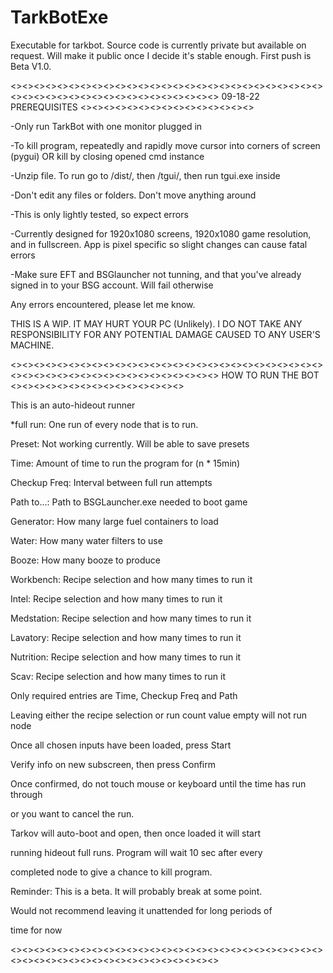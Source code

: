 # TarkBotExe
Executable for tarkbot. Source code is currently private but available on request. Will make it public once I decide it's stable enough. First push is Beta V1.0.

<><><><><><><><><><><><><><><><><><><><><><><><><><><><><><><><><><><><><><><><><><><><><>
09-18-22
PREREQUISITES
<><><><><><><><><><><><><><><>

-Only run TarkBot with one monitor plugged in

-To kill program, repeatedly and rapidly move cursor into corners of screen (pygui) OR kill by closing opened cmd instance

-Unzip file. To run go to /dist/, then /tgui/, then run tgui.exe inside

-Don't edit any files or folders. Don't move anything around

-This is only lightly tested, so expect errors

-Currently designed for 1920x1080 screens, 1920x1080 game resolution, and in fullscreen. App is pixel specific so slight changes can cause fatal errors

-Make sure EFT and BSGlauncher not tunning, and that you've already signed in to your BSG account. Will fail otherwise

Any errors encountered, please let me know.

THIS IS A WIP. IT MAY HURT YOUR PC (Unlikely). I DO NOT TAKE ANY RESPONSIBILITY FOR ANY POTENTIAL DAMAGE CAUSED TO ANY USER'S MACHINE.


<><><><><><><><><><><><><><><><><><><><><><><><><><><><><><><><><><><><><><><><><><><><><>
HOW TO RUN THE BOT
<><><><><><><><><><><><><><><>

This is an auto-hideout runner


*full run: One run of every node that is to run. 

Preset: Not working currently. Will be able to save presets

Time: Amount of time to run the program for (n * 15min)

Checkup Freq:  Interval between full run attempts

Path to...: Path to BSGLauncher.exe needed to boot game

Generator: How many large fuel containers to load

Water: How many water filters to use

Booze: How many booze to produce

Workbench: Recipe selection and how many times to run it

Intel: Recipe selection and how many times to run it

Medstation: Recipe selection and how many times to run it

Lavatory: Recipe selection and how many times to run it

Nutrition: Recipe selection and how many times to run it

Scav: Recipe selection and how many times to run it

Only required entries are Time, Checkup Freq and Path


Leaving either the recipe selection or run count value empty will not run node

Once all chosen inputs have been loaded, press Start

Verify info on new subscreen, then press Confirm

Once confirmed, do not touch mouse or keyboard until the time has run through

or you want to cancel the run.

Tarkov will auto-boot and open, then once loaded it will start

running hideout full runs. Program will wait 10 sec after every

completed node to give a chance to kill program.


Reminder: This is a beta. It will probably break at some point.

Would not recommend leaving it unattended for long periods of

time for now

<><><><><><><><><><><><><><><><><><><><><><><><><><><><><><><><><><><><><><><><><><><><><>
